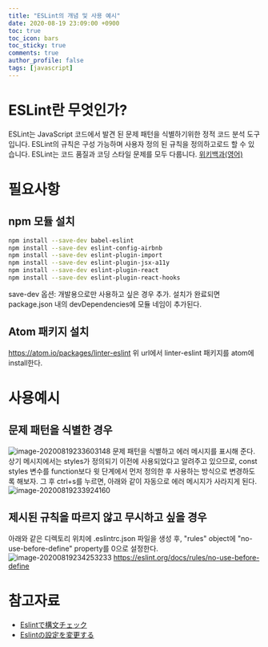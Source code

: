 ```yaml
---
title: "ESLint의 개념 및 사용 예시"
date: 2020-08-19 23:09:00 +0900
toc: true
toc_icon: bars
toc_sticky: true
comments: true
author_profile: false
tags: [javascript]
---
```

# ESLint란 무엇인가?

ESLint는 JavaScript 코드에서 발견 된 문제 패턴을 식별하기위한 정적 코드 분석 도구입니다. ESLint의 규칙은 구성 가능하며 사용자 정의 된 규칙을 정의하고로드 할 수 있습니다. ESLint는 코드 품질과 코딩 스타일 문제를 모두 다룹니다. [위키백과(영어)](https://en.wikipedia.org/wiki/ESLint)

# 필요사항
## npm 모듈 설치
```bash
npm install --save-dev babel-eslint
npm install --save-dev eslint-config-airbnb
npm install --save-dev eslint-plugin-import
npm install --save-dev eslint-plugin-jsx-a11y
npm install --save-dev eslint-plugin-react
npm install --save-dev eslint-plugin-react-hooks
```
save-dev 옵션: 개발용으로만 사용하고 싶은 경우 추가.
설치가 완료되면 package.json 내의 devDependencies에 모듈 네임이 추가된다.

## Atom 패키지 설치
https://atom.io/packages/linter-eslint
위 url에서 linter-eslint 패키지를 atom에 install한다.

# 사용예시
## 문제 패턴을 식별한 경우
![image-20200819233603148](https://wonderminah.github.io/assets/img/image-20200819233603148.png)
문제 패턴을 식별하고 에러 메시지를 표시해 준다.
상기 메시지에서는 styles가 정의되기 이전에 사용되었다고 알려주고 있으므로, const styles 변수를 function보다 윗 단계에서 먼저 정의한 후 사용하는 방식으로 변경하도록 해보자.
그 후 ctrl+s를 누르면, 아래와 같이 자동으로 에러 메시지가 사라지게 된다.
![image-20200819233924160](https://wonderminah.github.io/assets/img/image-20200819233924160.png)

## 제시된 규칙을 따르지 않고 무시하고 싶을 경우
아래와 같은 디렉토리 위치에 .eslintrc.json 파일을 생성 후, "rules" object에 "no-use-before-define" property를 0으로 설정한다.
![image-20200819234253233](https://wonderminah.github.io/assets/img/image-20200819234253233.png)
https://eslint.org/docs/rules/no-use-before-define

# 참고자료
* [Eslintで構文チェック](https://www.udemy.com/course/react-native-ios-android/learn/lecture/8436162#overview)
* [Eslintの設定を変更する](https://www.udemy.com/course/react-native-ios-android/learn/lecture/8436168#overview)
